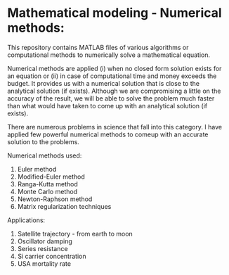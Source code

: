Mathematical modeling - Numerical methods:
=====================

This repository contains MATLAB files of various algorithms or computational methods to numerically solve a mathematical equation. 

Numerical methods are applied (i) when no closed form solution exists for an equation or (ii) in case of computational time and money exceeds the budget. It provides us with a numerical solution that is close to the analytical solution (if exists). Although we are compromising a little on the accuracy of the result, we will be able to solve the problem much faster than what would have taken to come up with an analytical solution (if exists). 

There are numerous problems in science that fall into this category. I have applied few powerful numerical methods to comeup with an accurate solution to the problems.

Numerical methods used:
1. Euler method
2. Modified-Euler method
3. Ranga-Kutta method
4. Monte Carlo method
5. Newton-Raphson method
6. Matrix regularization techniques

Applications:
1. Satellite trajectory - from earth to moon
2. Oscillator damping
3. Series resistance
4. Si carrier concentration
5. USA mortality rate
